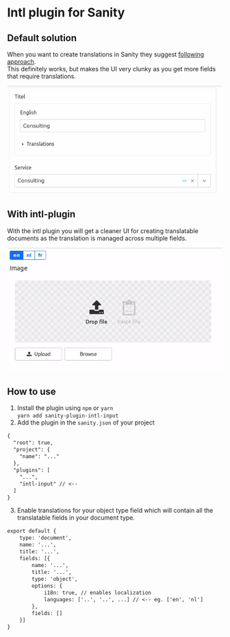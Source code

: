 # Intl plugin for Sanity
## Default solution
When you want to create translations in Sanity they suggest [following approach](https://www.sanity.io/docs/localization).  
This definitely works, but makes the UI very clunky as you get more fields that require translations.  

![Default Solution](doc/img/default-solution.gif)  

## With intl-plugin
With the intl plugin you will get a cleaner UI for creating translatable documents as the translation is managed across multiple fields.  

![Intl Plugin](doc/img/intl-plugin.gif)

## How to use
1. Install the plugin using `npm` or `yarn`  
`yarn add sanity-plugin-intl-input`
2. Add the plugin in the `sanity.json` of your project
```
{
  "root": true,
  "project": {
    "name": "..."
  },
  "plugins": [
    "...",
    "intl-input" // <--
  ]
}
```
3. Enable translations for your object type field which will contain all the translatable fields in your document type.  
```
export default {
    type: 'document',
    name: '...',
    title: '...',
    fields: [{
        name: '...',
        title: '...',
        type: 'object',
        options: {
            i18n: true, // enables localization
            languages: ['..', '..', ...] // <-- eg. ['en', 'nl']
        },
        fields: []
    }]
}
```